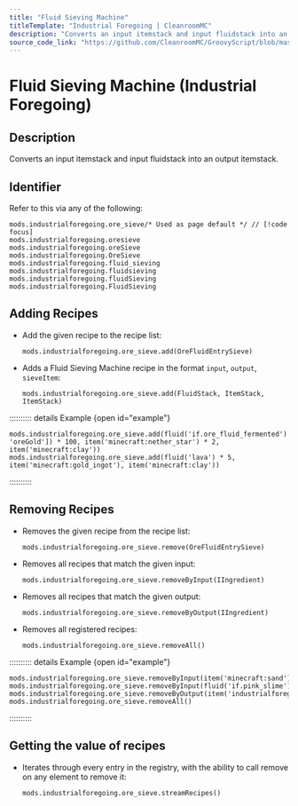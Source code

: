 ```yaml
---
title: "Fluid Sieving Machine"
titleTemplate: "Industrial Foregoing | CleanroomMC"
description: "Converts an input itemstack and input fluidstack into an output itemstack."
source_code_link: "https://github.com/CleanroomMC/GroovyScript/blob/master/src/main/java/com/cleanroommc/groovyscript/compat/mods/industrialforegoing/OreSieve.java"
---
```


# Fluid Sieving Machine (Industrial Foregoing)

## Description

Converts an input itemstack and input fluidstack into an output itemstack.

## Identifier

Refer to this via any of the following:

```groovy:no-line-numbers {1}
mods.industrialforegoing.ore_sieve/* Used as page default */ // [!code focus]
mods.industrialforegoing.oresieve
mods.industrialforegoing.oreSieve
mods.industrialforegoing.OreSieve
mods.industrialforegoing.fluid_sieving
mods.industrialforegoing.fluidsieving
mods.industrialforegoing.fluidSieving
mods.industrialforegoing.FluidSieving
```


## Adding Recipes

- Add the given recipe to the recipe list:

    ```groovy:no-line-numbers
    mods.industrialforegoing.ore_sieve.add(OreFluidEntrySieve)
    ```

- Adds a Fluid Sieving Machine recipe in the format `input`, `output`, `sieveItem`:

    ```groovy:no-line-numbers
    mods.industrialforegoing.ore_sieve.add(FluidStack, ItemStack, ItemStack)
    ```

:::::::::: details Example {open id="example"}
```groovy:no-line-numbers
mods.industrialforegoing.ore_sieve.add(fluid('if.ore_fluid_fermented').withNbt(['Ore': 'oreGold']) * 100, item('minecraft:nether_star') * 2, item('minecraft:clay'))
mods.industrialforegoing.ore_sieve.add(fluid('lava') * 5, item('minecraft:gold_ingot'), item('minecraft:clay'))
```

::::::::::

## Removing Recipes

- Removes the given recipe from the recipe list:

    ```groovy:no-line-numbers
    mods.industrialforegoing.ore_sieve.remove(OreFluidEntrySieve)
    ```

- Removes all recipes that match the given input:

    ```groovy:no-line-numbers
    mods.industrialforegoing.ore_sieve.removeByInput(IIngredient)
    ```

- Removes all recipes that match the given output:

    ```groovy:no-line-numbers
    mods.industrialforegoing.ore_sieve.removeByOutput(IIngredient)
    ```

- Removes all registered recipes:

    ```groovy:no-line-numbers
    mods.industrialforegoing.ore_sieve.removeAll()
    ```

:::::::::: details Example {open id="example"}
```groovy:no-line-numbers
mods.industrialforegoing.ore_sieve.removeByInput(item('minecraft:sand'))
mods.industrialforegoing.ore_sieve.removeByInput(fluid('if.pink_slime'))
mods.industrialforegoing.ore_sieve.removeByOutput(item('industrialforegoing:pink_slime_ingot)
mods.industrialforegoing.ore_sieve.removeAll()
```

::::::::::

## Getting the value of recipes

- Iterates through every entry in the registry, with the ability to call remove on any element to remove it:

    ```groovy:no-line-numbers
    mods.industrialforegoing.ore_sieve.streamRecipes()
    ```
